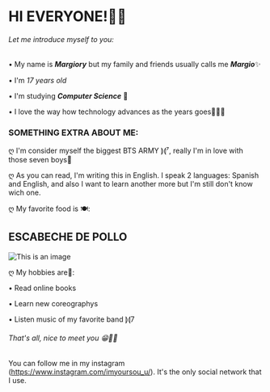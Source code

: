 # **HI EVERYONE!🙌🏻**

###### Let me introduce myself to you:

• My name is ***Margiory*** but my family and friends usually calls me ***Margio***✨

• I'm *17 years old*

• I'm studying ***Computer Science*** 🏢

• I love the way how technology advances as the years goes👩🏻‍💻

### SOMETHING EXTRA ABOUT ME:

ღ I'm consider myself the biggest BTS ARMY ⟭⟬⁷, really I'm in love with those seven boys💜

ღ As you can read, I'm writing this in English. I speak 2 languages: Spanish and English, and also I want to learn another more
but I'm still don't know wich one.

ღ My favorite food is 🍽: 
## **ESCABECHE DE POLLO**  
![This is an image](https://www.extra.com.pe/wp-content/uploads/2021/06/Escabeche-de-pollo.jpg)

ღ My hobbies are💭:

• Read online books

• Learn new coreographys

• Listen music of my favorite band ⟭⟬7 

###### That's all, nice to meet you 😁✌🏻

You can follow me in my instagram (https://www.instagram.com/imyoursou_u/). It's the only social network that I use.


